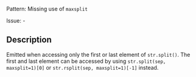 Pattern: Missing use of `maxsplit`

Issue: -

## Description

Emitted when accessing only the first or last element of `str.split()`. The first and last element can be accessed by using `str.split(sep, maxsplit=1)[0]` or `str.rsplit(sep, maxsplit=1)[-1]` instead.
